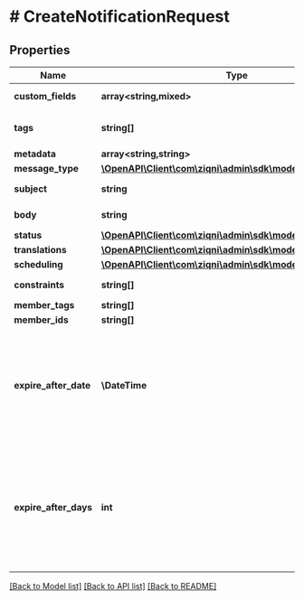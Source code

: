 # # CreateNotificationRequest

## Properties

Name | Type | Description | Notes
------------ | ------------- | ------------- | -------------
**custom_fields** | **array<string,mixed>** | A list of custom field entries | [optional]
**tags** | **string[]** | A list of id&#39;s used to tag models | [optional]
**metadata** | **array<string,string>** |  | [optional]
**message_type** | [**\OpenAPI\Client\com\ziqni\admin\sdk\model\MessageType**](MessageType.md) |  |
**subject** | **string** | The title of the message |
**body** | **string** | The context of the message |
**status** | [**\OpenAPI\Client\com\ziqni\admin\sdk\model\MessageStatus**](MessageStatus.md) |  |
**translations** | [**\OpenAPI\Client\com\ziqni\admin\sdk\model\Translation[]**](Translation.md) |  | [optional]
**scheduling** | [**\OpenAPI\Client\com\ziqni\admin\sdk\model\Scheduling**](Scheduling.md) |  |
**constraints** | **string[]** | Additional constraints |
**member_tags** | **string[]** |  | [optional]
**member_ids** | **string[]** |  | [optional]
**expire_after_date** | **\DateTime** | Specify the expiry as a date after creation of the record. If expireAfterDays is specified then expireAfterDate should not be specified. | [optional]
**expire_after_days** | **int** | Specify the expiry in number of days after creation of the record. If expireAfterDate is specified then expireAfterDays should not be specified. | [optional]

[[Back to Model list]](../../README.md#models) [[Back to API list]](../../README.md#endpoints) [[Back to README]](../../README.md)
